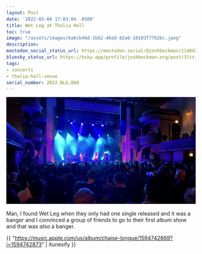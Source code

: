 ```yaml
---
layout: Post
date: '2022-03-04 17:03:04 -0500'
title: Wet Leg at Thalia Hall
toc: true
image: "/assets/images/ba6cb4bd-1bb2-46e8-82a6-10103f7762bc.jpeg"
description:
mastodon_social_status_url: https://mastodon.social/@joshbeckman/114842894826835836
bluesky_status_url: https://bsky.app/profile/joshbeckman.org/post/3ltsjqfx7ff2y
tags:
- concerts
- thalia-hall-venue
serial_number: 2022.BLG.009
---
```

![Wet Leg playing at Thalia hall](/assets/images/ba6cb4bd-1bb2-46e8-82a6-10103f7762bc.jpeg)

Man, I found Wet Leg when they only had one single released and it was a banger and I convinced a group of friends to go to their first album show and that was _also_ a banger.

{{ "https://music.apple.com/us/album/chaise-longue/1594742869?i=1594742873" | itunesify }}


